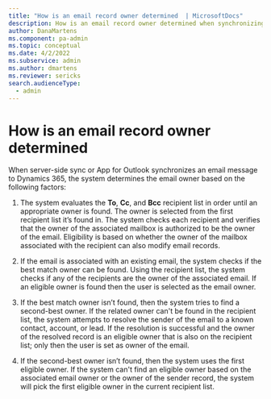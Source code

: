 ```yaml
---
title: "How is an email record owner determined  | MicrosoftDocs"
description: How is an email record owner determined when synchronizing email messages to Dynamics 365?
author: DanaMartens
ms.component: pa-admin
ms.topic: conceptual
ms.date: 4/2/2022
ms.subservice: admin
ms.author: dmartens
ms.reviewer: sericks
search.audienceType: 
  - admin
---
```


# How is an email record owner determined

When server-side sync or App for Outlook synchronizes an email message to Dynamics 365, the system determines the email owner based on the following factors: 
1. The system evaluates the **To**, **Cc**, and **Bcc** recipient list in order until an appropriate owner is found. The owner is selected from the first recipient list  it’s found in. The system checks each recipient and verifies that the owner of the associated mailbox is authorized to be the owner of the email. Eligibility is based on whether the owner of the mailbox associated with the recipient can also modify email records.

2. If the email is associated with an existing email, the system checks if the best match owner can be found. Using the recipient list, the system checks if any of the recipients are the owner of the associated email. If an eligible owner is found then the user is selected as the email owner.
 
3. If the best match owner isn’t found, then the system tries to find a second-best owner. 
If the related owner can't be found in the recipient list, the system attempts to resolve the sender of the email to a known contact, account, or lead. If the resolution is successful and the owner of the resolved record is an eligible owner that is also on the recipient list; only then the user is set as owner of the email. 

4. If the second-best owner isn’t found, then the system uses the first eligible owner. If the system can't find an eligible owner based on the associated email owner or the owner of the sender record, the system will pick the first eligible owner in the current recipient list.


 
